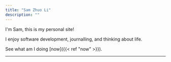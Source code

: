 ```yaml
---
title: "Sam Zhuo Li"
description: ""
---
```


<!-- {{< lead >}} 前端工程师（React & Tailwind） {{< /lead >}} -->

I'm Sam, this is my personal site!

I enjoy software development, journalling, and thinking about life.

See what am I doing [now]({{< ref "now" >}}).

---